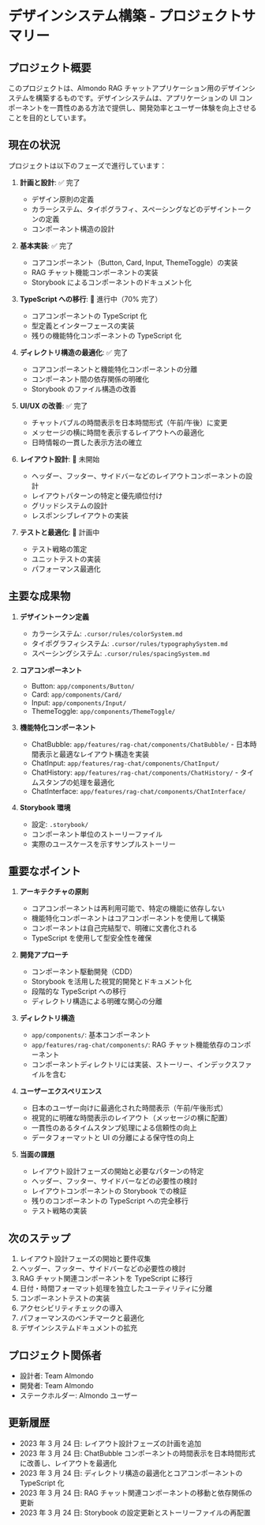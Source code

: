 # デザインシステム構築 - プロジェクトサマリー

## プロジェクト概要

このプロジェクトは、Almondo RAG チャットアプリケーション用のデザインシステムを構築するものです。デザインシステムは、アプリケーションの UI コンポーネントを一貫性のある方法で提供し、開発効率とユーザー体験を向上させることを目的としています。

## 現在の状況

プロジェクトは以下のフェーズで進行しています：

1. **計画と設計**: ✅ 完了

   - デザイン原則の定義
   - カラーシステム、タイポグラフィ、スペーシングなどのデザイントークンの定義
   - コンポーネント構造の設計

2. **基本実装**: ✅ 完了

   - コアコンポーネント（Button, Card, Input, ThemeToggle）の実装
   - RAG チャット機能コンポーネントの実装
   - Storybook によるコンポーネントのドキュメント化

3. **TypeScript への移行**: 🔄 進行中（70% 完了）

   - コアコンポーネントの TypeScript 化
   - 型定義とインターフェースの実装
   - 残りの機能特化コンポーネントの TypeScript 化

4. **ディレクトリ構造の最適化**: ✅ 完了

   - コアコンポーネントと機能特化コンポーネントの分離
   - コンポーネント間の依存関係の明確化
   - Storybook のファイル構造の改善

5. **UI/UX の改善**: ✅ 完了

   - チャットバブルの時間表示を日本時間形式（午前/午後）に変更
   - メッセージの横に時間を表示するレイアウトへの最適化
   - 日時情報の一貫した表示方法の確立

6. **レイアウト設計**: 🔄 未開始

   - ヘッダー、フッター、サイドバーなどのレイアウトコンポーネントの設計
   - レイアウトパターンの特定と優先順位付け
   - グリッドシステムの設計
   - レスポンシブレイアウトの実装

7. **テストと最適化**: 🔄 計画中
   - テスト戦略の策定
   - ユニットテストの実装
   - パフォーマンス最適化

## 主要な成果物

1. **デザイントークン定義**

   - カラーシステム: `.cursor/rules/colorSystem.md`
   - タイポグラフィシステム: `.cursor/rules/typographySystem.md`
   - スペーシングシステム: `.cursor/rules/spacingSystem.md`

2. **コアコンポーネント**

   - Button: `app/components/Button/`
   - Card: `app/components/Card/`
   - Input: `app/components/Input/`
   - ThemeToggle: `app/components/ThemeToggle/`

3. **機能特化コンポーネント**

   - ChatBubble: `app/features/rag-chat/components/ChatBubble/` - 日本時間表示と最適なレイアウト構造を実装
   - ChatInput: `app/features/rag-chat/components/ChatInput/`
   - ChatHistory: `app/features/rag-chat/components/ChatHistory/` - タイムスタンプの処理を最適化
   - ChatInterface: `app/features/rag-chat/components/ChatInterface/`

4. **Storybook 環境**
   - 設定: `.storybook/`
   - コンポーネント単位のストーリーファイル
   - 実際のユースケースを示すサンプルストーリー

## 重要なポイント

1. **アーキテクチャの原則**

   - コアコンポーネントは再利用可能で、特定の機能に依存しない
   - 機能特化コンポーネントはコアコンポーネントを使用して構築
   - コンポーネントは自己完結型で、明確に文書化される
   - TypeScript を使用して型安全性を確保

2. **開発アプローチ**

   - コンポーネント駆動開発（CDD）
   - Storybook を活用した視覚的開発とドキュメント化
   - 段階的な TypeScript への移行
   - ディレクトリ構造による明確な関心の分離

3. **ディレクトリ構造**

   - `app/components/`: 基本コンポーネント
   - `app/features/rag-chat/components/`: RAG チャット機能依存のコンポーネント
   - コンポーネントディレクトリには実装、ストーリー、インデックスファイルを含む

4. **ユーザーエクスペリエンス**

   - 日本のユーザー向けに最適化された時間表示（午前/午後形式）
   - 視覚的に明確な時間表示のレイアウト（メッセージの横に配置）
   - 一貫性のあるタイムスタンプ処理による信頼性の向上
   - データフォーマットと UI の分離による保守性の向上

5. **当面の課題**
   - レイアウト設計フェーズの開始と必要なパターンの特定
   - ヘッダー、フッター、サイドバーなどの必要性の検討
   - レイアウトコンポーネントの Storybook での検証
   - 残りのコンポーネントの TypeScript への完全移行
   - テスト戦略の実装

## 次のステップ

1. レイアウト設計フェーズの開始と要件収集
2. ヘッダー、フッター、サイドバーなどの必要性の検討
3. RAG チャット関連コンポーネントを TypeScript に移行
4. 日付・時間フォーマット処理を独立したユーティリティに分離
5. コンポーネントテストの実装
6. アクセシビリティチェックの導入
7. パフォーマンスのベンチマークと最適化
8. デザインシステムドキュメントの拡充

## プロジェクト関係者

- 設計者: Team Almondo
- 開発者: Team Almondo
- ステークホルダー: Almondo ユーザー

## 更新履歴

- 2023 年 3 月 24 日: レイアウト設計フェーズの計画を追加
- 2023 年 3 月 24 日: ChatBubble コンポーネントの時間表示を日本時間形式に改善し、レイアウトを最適化
- 2023 年 3 月 24 日: ディレクトリ構造の最適化とコアコンポーネントの TypeScript 化
- 2023 年 3 月 24 日: RAG チャット関連コンポーネントの移動と依存関係の更新
- 2023 年 3 月 24 日: Storybook の設定更新とストーリーファイルの再配置
